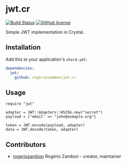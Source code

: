 # jwt.cr

[![Build Status](https://travis-ci.org/rogeriozambon/jwt.cr.svg?branch=master)](https://travis-ci.org/rogeriozambon/jwt.cr)
[![GitHub license](https://img.shields.io/badge/license-MIT-blue.svg)](https://raw.githubusercontent.com/rogeriozambon/jwt.cr/master/LICENSE)

Simple JWT implementation in Crystal.

## Installation

Add this to your application's `shard.yml`:

```yaml
dependencies:
  jwt:
    github: rogeriozambon/jwt.cr
```

## Usage

```crystal
require "jwt"

adapter = JWT::Adapters::HS256.new("secret")
payload = {"email" => "john@exmaple.org"}

token = JWT.encode(payload, adapter)
data = JWT.decode(token, adapter)
```

## Contributors

- [rogeriozambon](https://github.com/rogeriozambon) Rogério Zambon - creator, maintainer
